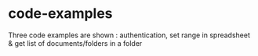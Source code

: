 # code-examples
Three code examples are shown : authentication, set range in spreadsheet &amp; get list of documents/folders in a folder
